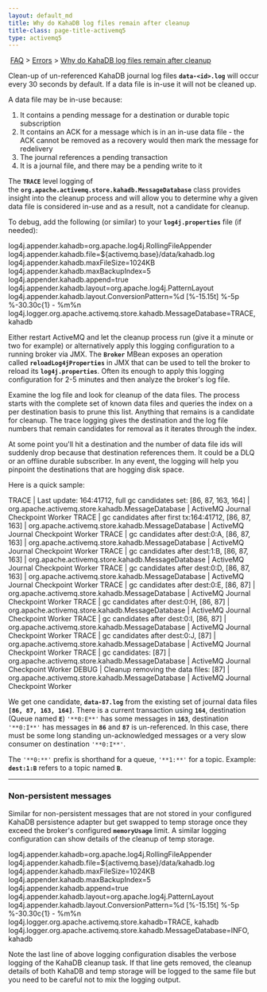 ```yaml
---
layout: default_md
title: Why do KahaDB log files remain after cleanup 
title-class: page-title-activemq5
type: activemq5
---
```


 [FAQ](faq) > [Errors](errors) > [Why do KahaDB log files remain after cleanup](why-do-kahadb-log-files-remain-after-cleanup)


Clean-up of un-referenced KahaDB journal log files **`data-<id>.log`** will occur every 30 seconds by default. If a data file is in-use it will not be cleaned up.

A data file may be in-use because:

1.  It contains a pending message for a destination or durable topic subscription
2.  It contains an ACK for a message which is in an in-use data file - the ACK cannot be removed as a recovery would then mark the message for redelivery
3.  The journal references a pending transaction
4.  It is a journal file, and there may be a pending write to it

The **`TRACE`** level logging of the **`org.apache.activemq.store.kahadb.MessageDatabase`** class provides insight into the cleanup process and will allow you to determine why a given data file is considered in-use and as a result, not a candidate for cleanup.

To debug, add the following (or similar) to your **`log4j.properties`** file (if needed):

log4j.appender.kahadb=org.apache.log4j.RollingFileAppender 
log4j.appender.kahadb.file=${activemq.base}/data/kahadb.log 
log4j.appender.kahadb.maxFileSize=1024KB 
log4j.appender.kahadb.maxBackupIndex=5 
log4j.appender.kahadb.append=true 
log4j.appender.kahadb.layout=org.apache.log4j.PatternLayout 
log4j.appender.kahadb.layout.ConversionPattern=%d \[%-15.15t\] %-5p %-30.30c{1} - %m%n 
log4j.logger.org.apache.activemq.store.kahadb.MessageDatabase=TRACE, kahadb

Either restart ActiveMQ and let the cleanup process run (give it a minute or two for example) or alternatively apply this logging configuration to a running broker via JMX. The **`Broker`** MBean exposes an operation called **`reloadLog4jProperties`** in JMX that can be used to tell the broker to reload its **`log4j.properties`**. Often its enough to apply this logging configuration for 2-5 minutes and then analyze the broker's log file.

Examine the log file and look for cleanup of the data files. The process starts with the complete set of known data files and queries the index on a per destination basis to prune this list. Anything that remains is a candidate for cleanup. The trace logging gives the destination and the log file numbers that remain candidates for removal as it iterates through the index.

At some point you'll hit a destination and the number of data file ids will suddenly drop because that destination references them. It could be a DLQ or an offline durable subscriber. In any event, the logging will help you pinpoint the destinations that are hogging disk space.

Here is a quick sample:

 TRACE | Last update: 164:41712, full gc candidates set: \[86, 87, 163, 164\] | org.apache.activemq.store.kahadb.MessageDatabase | ActiveMQ Journal Checkpoint Worker
 TRACE | gc candidates after first tx:164:41712, \[86, 87, 163\] | org.apache.activemq.store.kahadb.MessageDatabase | ActiveMQ Journal Checkpoint Worker
 TRACE | gc candidates after dest:0:A, \[86, 87, 163\] | org.apache.activemq.store.kahadb.MessageDatabase | ActiveMQ Journal Checkpoint Worker
 TRACE | gc candidates after dest:1:B, \[86, 87, 163\] | org.apache.activemq.store.kahadb.MessageDatabase | ActiveMQ Journal Checkpoint Worker
 TRACE | gc candidates after dest:0:D, \[86, 87, 163\] | org.apache.activemq.store.kahadb.MessageDatabase | ActiveMQ Journal Checkpoint Worker
 TRACE | gc candidates after dest:0:E, \[86, 87\] | org.apache.activemq.store.kahadb.MessageDatabase | ActiveMQ Journal Checkpoint Worker
 TRACE | gc candidates after dest:0:H, \[86, 87\] | org.apache.activemq.store.kahadb.MessageDatabase | ActiveMQ Journal Checkpoint Worker
 TRACE | gc candidates after dest:0:I, \[86, 87\] | org.apache.activemq.store.kahadb.MessageDatabase | ActiveMQ Journal Checkpoint Worker
 TRACE | gc candidates after dest:0:J, \[87\] | org.apache.activemq.store.kahadb.MessageDatabase | ActiveMQ Journal Checkpoint Worker
 TRACE | gc candidates: \[87\] | org.apache.activemq.store.kahadb.MessageDatabase | ActiveMQ Journal Checkpoint Worker
 DEBUG | Cleanup removing the data files: \[87\] | org.apache.activemq.store.kahadb.MessageDatabase | ActiveMQ Journal Checkpoint Worker

We get one candidate, **`data-87.log`** from the existing set of journal data files **`[86, 87, 163, 164]`**. There is a current transaction using **`164`**, destination (Queue named **`E`**) `'**0:E**'` has some messages in **`163`**, destination `'**0:I**'` has messages in **`86`** and **`87`** is un-referenced. In this case, there must be some long standing un-acknowledged messages or a very slow consumer on destination `'**0:I**'`.

The `'**0:**'` prefix is shorthand for a queue, `'**1:**'` for a topic. Example: **`dest:1:B`** refers to a topic named **`B`**.

* * *

### Non-persistent messages

Similar for non-persistent messages that are not stored in your configured KahaDB persistence adapter but get swapped to temp storage once they exceed the broker's configured **`memoryUsage`** limit. A similar logging configuration can show details of the cleanup of temp storage.

log4j.appender.kahadb=org.apache.log4j.RollingFileAppender
log4j.appender.kahadb.file=${activemq.base}/data/kahadb.log
log4j.appender.kahadb.maxFileSize=1024KB
log4j.appender.kahadb.maxBackupIndex=5
log4j.appender.kahadb.append=true
log4j.appender.kahadb.layout=org.apache.log4j.PatternLayout
log4j.appender.kahadb.layout.ConversionPattern=%d \[%-15.15t\] %-5p %-30.30c{1} - %m%n
log4j.logger.org.apache.activemq.store.kahadb=TRACE, kahadb
log4j.logger.org.apache.activemq.store.kahadb.MessageDatabase=INFO, kahadb
 

Note the last line of above logging configuration disables the verbose logging of the KahaDB cleanup task. If that line gets removed, the cleanup details of both KahaDB and temp storage will be logged to the same file but you need to be careful not to mix the logging output.

